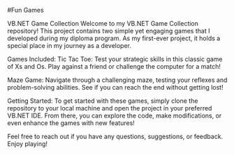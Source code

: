 #Fun Games

VB.NET Game Collection
Welcome to my VB.NET Game Collection repository! This project contains two simple yet engaging games that I developed during my diploma program. As my first-ever project, it holds a special place in my journey as a developer.

Games Included:
Tic Tac Toe: Test your strategic skills in this classic game of Xs and Os. Play against a friend or challenge the computer for a match!

Maze Game: Navigate through a challenging maze, testing your reflexes and problem-solving abilities. See if you can reach the end without getting lost!

Getting Started:
To get started with these games, simply clone the repository to your local machine and open the project in your preferred VB.NET IDE. From there, you can explore the code, make modifications, or even enhance the games with new features!

Feel free to reach out if you have any questions, suggestions, or feedback. Enjoy playing!
